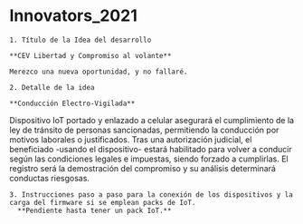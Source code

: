# Innovators_2021


    1. Título de la Idea del desarrollo
    
    **CEV Libertad y Compromiso al volante**
    
    Merezco una nueva oportunidad, y no fallaré.
    
    2. Detalle de la idea
    
    **Conducción Electro-Vigilada**
Dispositivo IoT portado y enlazado a celular asegurará el cumplimiento de la ley de tránsito de personas sancionadas, permitiendo la conducción por motivos laborales o justificados.  Tras una autorización judicial, el beneficiado -usando el dispositivo- estará habilitado para volver a conducir según las condiciones legales e impuestas, siendo forzado a cumplirlas.  El registro será la demostración del compromiso y su análisis determinará conductas riesgosas.

    
    3. Instrucciones paso a paso para la conexión de los dispositivos y la carga del firmware si se emplean packs de IoT.
      **Pendiente hasta tener un pack IoT.**
